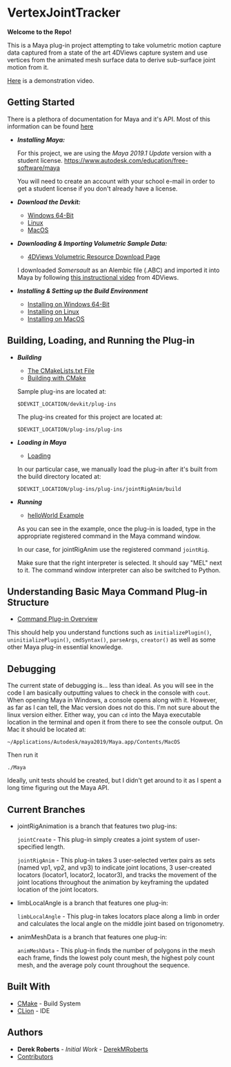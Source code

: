 # VertexJointTracker

**Welcome to the Repo!**

This is a Maya plug-in project attempting to take volumetric motion capture data captured from a state of the art 4DViews capture system and use vertices from the animated mesh surface data to derive sub-surface joint motion from it. 

[Here](https://www.youtube.com/watch?v=LKGk5IK103o) is a demonstration video.

## Getting Started

There is a plethora of documentation for Maya and it's API. Most of this information can be found [here](https://help.autodesk.com/view/MAYAUL/2019/ENU)

- ***Installing Maya:***
  
  For this project, we are using the *Maya 2019.1 Update* version with a student license.
  https://www.autodesk.com/education/free-software/maya
  
  You will need to create an account with your school e-mail in order to get a student license if you don't already have a license.
- ***Download the Devkit:***
  - [Windows 64-Bit](https://s3-us-west-2.amazonaws.com/autodesk-adn-transfer/ADN+Extranet/M%26E/Maya/devkit+2019/Autodesk_Maya_2019_1_Update_DEVKIT_Windows.zip)
  - [Linux](https://s3-us-west-2.amazonaws.com/autodesk-adn-transfer/ADN+Extranet/M%26E/Maya/devkit+2019/Autodesk_Maya_2019_1_Update_DEVKIT_Linux.tgz)
  - [MacOS](https://s3-us-west-2.amazonaws.com/autodesk-adn-transfer/ADN+Extranet/M%26E/Maya/devkit+2019/Autodesk_Maya_2019_1_Update_DEVKIT_Mac.dmg)
  
- ***Downloading & Importing Volumetric Sample Data:***
  - [4DViews Volumetric Resource Download Page](https://www.4dviews.com/volumetric-resources)
  
  I downloaded *Somersault* as an Alembic file (.ABC) and imported it into Maya by following [this instructional video](https://youtu.be/yP1DGPlfjC8) from 4DViews.
  
- ***Installing & Setting up the Build Environment***
  - [Installing on Windows 64-Bit](https://help.autodesk.com/view/MAYAUL/2019/ENU/?guid=Maya_SDK_MERGED_Setting_up_your_build_Windows_environment_64_bit_html)
  - [Installing on Linux](https://help.autodesk.com/view/MAYAUL/2019/ENU/?guid=Maya_SDK_MERGED_Setting_up_your_build_Linux_environment_html)
  - [Installing on MacOS](https://help.autodesk.com/view/MAYAUL/2019/ENU/?guid=Maya_SDK_MERGED_Setting_up_your_build_Mac_OS_X_environment_html)
  
## Building, Loading, and Running the Plug-in

- ***Building***
  - [The CMakeLists.txt File](https://help.autodesk.com/view/MAYAUL/2019/ENU/?guid=Maya_SDK_MERGED_Building_Your_Own_Plugin_The_CMakeList_File_html)
  - [Building with CMake](https://help.autodesk.com/view/MAYAUL/2019/ENU/?guid=Maya_SDK_MERGED_Building_Your_Own_Plugin_Building_with_cmake_html)
  
  Sample plug-ins are located at:
  
  `$DEVKIT_LOCATION/devkit/plug-ins`
  
  The plug-ins created for this project are located at:
  
  `$DEVKIT_LOCATION/plug-ins/plug-ins`
  
- ***Loading in Maya***
  - [Loading](https://help.autodesk.com/view/MAYAUL/2019/ENU/?guid=Maya_SDK_MERGED_Loading_Samples_Plug_ins_Into_Maya_html)
  
  In our particular case, we manually load the plug-in after it's built from the build directory located at: 
  
  `$DEVKIT_LOCATION/plug-ins/plug-ins/jointRigAnim/build`

- ***Running***
  - [helloWorld Example](https://help.autodesk.com/view/MAYAUL/2019/ENU/?guid=Maya_SDK_MERGED_A_First_Plugin_HelloWorld_html)
  
  As you can see in the example, once the plug-in is loaded, type in the appropriate registered command in the Maya command window. 

  In our case, for jointRigAnim use the registered command `jointRig`. 

  Make sure that the right interpreter is selected. It should say "MEL" next to it. The command window interpreter can also be switched to Python.
  
## Understanding Basic Maya Command Plug-in Structure
- [Command Plug-in Overview](https://help.autodesk.com/view/MAYAUL/2019/ENU/?guid=Maya_SDK_MERGED_Command_plug_ins_html)

This should help you understand functions such as `initializePlugin()`, `uninitializePlugin()`, `cmdSyntax()`, `parseArgs`, `creator()` as well as some other Maya plug-in essential knowledge.
  
## Debugging
The current state of debugging is... less than ideal. As you will see in the code I am basically outputting values to check in the console with `cout`. When opening Maya in Windows, a console opens along with it. However, as far as I can tell, the Mac version does not do this. I'm not sure about the linux version either. Either way, you can `cd` into the Maya executable location in the terminal and open it from there to see the console output. On Mac it should be located at:

`~/Applications/Autodesk/maya2019/Maya.app/Contents/MacOS`

Then run it

`./Maya`

Ideally, unit tests should be created, but I didn't get around to it as I spent a long time figuring out the Maya API.

## Current Branches

- jointRigAnimation is a branch that features two plug-ins:
    
    `jointCreate` - This plug-in simply creates a joint system of user-specified length.
    
    `jointRigAnim` - This plug-in takes 3 user-selected vertex pairs as sets (named vp1, vp2, and vp3) to indicate joint locations, 3 user-created locators (locator1, locator2, locator3), and tracks the movement of the joint locations throughout the animation by keyframing the updated location of the joint locators.
   
- limbLocalAngle is a branch that features one plug-in:
  
    `limbLocalAngle` - This plug-in takes locators place along a limb in order and calculates the local angle on the middle joint based on trigonometry.
    
- animMeshData is a branch that features one plug-in:

    `animMeshData` - This plug-in finds the number of polygons in the mesh each frame, finds the lowest poly count mesh, the highest poly count mesh, and the average poly count throughout the sequence.

## Built With
- [CMake](https://cmake.org/) - Build System
- [CLion](https://www.jetbrains.com/clion/) - IDE

## Authors
- **Derek Roberts** - *Initial Work* - [DerekMRoberts](http://github.com/DerekMRoberts/)
- [Contributors](https://github.com/DerekMRoberts/VertexJointTracker/graphs/contributors)
